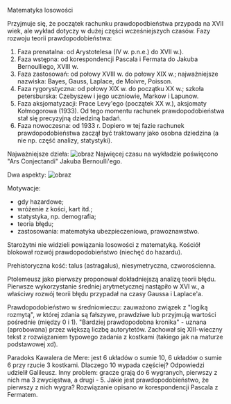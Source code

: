 Matematyka losowości

Przyjmuje się, że początek rachunku prawdopodbieństwa przypada na XVII wiek, ale wykład dotyczy w dużej części wcześniejszych czasów.
Fazy rozwoju teorii prawdopodobieństwa:
1. Faza prenatalna: od Arystotelesa (IV w. p.n.e.) do XVII w.).
2. Faza wstępna: od korespondencji Pascala i Fermata do Jakuba Bernoulliego, XVIII w.
3. Faza zastosowań: od połowy XVIII w. do połowy XIX w.; najważniejsze nazwiska: Bayes, Gauss, Laplace, de Moivre, Poisson.
4. Faza rygorystyczna: od połowy XIX w. do początku XX w.; szkoła petersburska: Czebyszew i jego uczniowie, Markow i Lapunow.
5. Faza aksjomatyzacji: Prace Levy'ego (początek XX w.), aksjomaty Kołmogorowa (1933). Od tego momentu rachunek prawdopodobieństwa stał się precyzyjną dziedziną badań.
6. Faza nowoczesna: od 1933 r. Dopiero w tej fazie rachunek prawdopodobieństwa zaczął być traktowany jako osobna dziedzina (a nie np. część analizy, statystyki).

Najważniejsze dzieła:
![obraz](https://user-images.githubusercontent.com/104526558/217849175-9ad57940-cabb-4792-8a86-48f9926f6e0e.png)
Najwięcej czasu na wykładzie poświęcono "Ars Conjectandi" Jakuba Bernoulli'ego.

Dwa aspekty:
![obraz](https://user-images.githubusercontent.com/104526558/217850928-aa982570-c98e-46ee-8821-8f57b87b16c9.png)

Motywacje:
- gdy hazardowe;
- wróżenie z kości, kart itd.;
- statystyka, np. demografia;
- teoria błędu;
- zastosowania: matematyka ubezpieczeniowa, prawoznawstwo.

Starożytni nie widzieli powiązania losowości z matematyką.
Kościół blokował rozwój prawdopodobieństwo (niechęć do hazardu).

Prehistoryczna kość: talus (astragalus), niesymetryczna, czworościenna.

Ptolemeusz jako pierwszy proponował dokładniejszą analizę teorii błędu. Pierwsze wykorzystanie średniej arytmetycznej nastąpiło w XVI w., a właściwy rozwój teorii błędu przypadał na czasy Gaussa i Laplace'a.

Prawdopodobieństwo w średniowieczu: zauważono związek z "logiką rozmytą", w której zdania są fałszywe, prawdziwe lub przyjmują wartości pośrednie (między 0 i 1).
"Bardziej prawdopodobna kronika" - uznana (aprobowana) przez większą liczbę autorytetów.
Zachował się XIII-wieczny tekst z rozwiązaniem typowego zadania z kostkami (takiego jak na maturze podstawowej xd).

Paradoks Kawalera de Mere: jest 6 układów o sumie 10, 6 układów o sumie 6 przy rzucie 3 kostkami. Dlaczego 10 wypada częściej? Odpowiedzi udzielił Galileusz.
Inny problem: gracze grają do 6 wygranych, pierwszy z nich ma 3 zwycięstwa, a drugi - 5. Jakie jest prawdopodobieństwo, że pierwszy z nich wygra? Rozwiązanie opisano w korespondencji Pascala z Fermatem.
